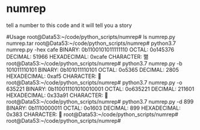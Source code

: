 # numrep
tell a number to this code and it will tell you a story


#Usage
root@Data53:~/code/python_scripts/numrep# ls
numrep.py  numrep.tar
root@Data53:~/code/python_scripts/numrep# python3.7 numrep.py -hex cafe
BINARY: 0b1100101011111110
OCTAL: 0o145376
DECIMAL: 51966
HEXADECIMAL: 0xcafe
CHARACTER: 쫾
root@Data53:~/code/python_scripts/numrep# python3.7 numrep.py -b 101011110101
BINARY: 0b101011110101
OCTAL: 0o5365
DECIMAL: 2805
HEXADECIMAL: 0xaf5
CHARACTER: ૵
root@Data53:~/code/python_scripts/numrep# python3.7 numrep.py -o 635221
BINARY: 0b110011101010010001
OCTAL: 0o635221
DECIMAL: 211601
HEXADECIMAL: 0x33a91
CHARACTER: 𳪑
root@Data53:~/code/python_scripts/numrep# python3.7 numrep.py -d 899
BINARY: 0b1110000011
OCTAL: 0o1603
DECIMAL: 899
HEXADECIMAL: 0x383
CHARACTER: ΃
root@Data53:~/code/python_scripts/numrep# 
root@Data53:~/code/python_scripts/numrep# 

